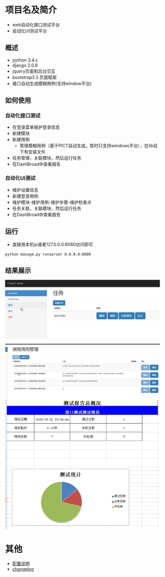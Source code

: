 # 项目名及简介
* web自动化接口测试平台
* 自动化UI测试平台

## 概述
* python 3.4.x
* django 2.0.8
* jquery页面和后台交互
* bootstrap3.3 页面框架
* 接口自动生成模糊用例(支持window平台)


## 如何使用

### 自动化接口测试

- 在登录菜单维护登录信息
- 新建模块
- 新建用例
	- 管理模糊用例（基于PICT自动生成，暂时只支持windows平台），在lib目下有安装文件
- 任务管理，关联模块，然后运行任务
- 在DashBroad中查看报告

### 自动化UI测试

- 维护设置信息
- 新建登录用例
- 维护模块-维护用例-维护步骤-维护检查点
- 任务关联，关联模块，然后运行任务
- 在DashBroad中查看报告

## 运行
- 直接用本机ip或者127.0.0.0:8080访问即可

```
python manage.py runserver 0.0.0.0:8000

```


## 结果展示

![dashborad.png](img/dashborad.png )

![fuzz.jpg](img/fuzz.jpg "detail.jpg")
![report.jpg](img/report.jpg "detail.jpg")

# 其他 
* [配置说明](use.md)
* [changelog](CHANGELOG.md)





